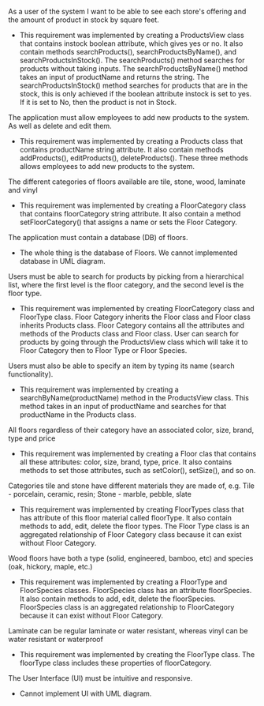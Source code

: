 As a user of the system I want to be able to see each store's offering and the amount of product in stock by square feet.
- This requirement was implemented by creating a ProductsView class that contains instock boolean attribute, which gives yes or no. It also contain methods searchProducts(), searchProductsByName(), and searchProductsInStock(). The searchProducts() method searches for products without taking inputs. The searchProductsByName() method takes an input of productName and returns the string. The searchProductsInStock() method searches for products that are in the stock, this is only achieved if the boolean attribute instock is set to yes. If it is set to No, then the product is not in Stock.

The application must allow employees to add new products to the system. As well as delete and edit them.
- This requirement was implemented by creating a Products class that contains productName string attribute. It also contain methods addProducts(), editProducts(), deleteProducts(). These three methods allows employees to add new products to the system.

The different categories of floors available are tile, stone, wood, laminate and vinyl
- This requirement was implemented by creating a FloorCategory class that contains floorCategory string attribute. It also contain a method setFloorCategory() that assigns a name or sets the Floor Category.

The application must contain a database (DB) of floors.
- The whole thing is the database of Floors. We cannot implemented database in UML diagram.

Users must be able to search for products by picking from a hierarchical list, where the first level is the floor category, and the second level is the floor type.
- This requirement was implemented by creating FloorCategory class and FloorType class. Floor Category inherits the Floor class and Floor class inherits Products class. Floor Category contains all the attributes and methods of the Products class and Floor class. User can search for products by going through the ProductsView class which will take it to Floor Category then to Floor Type or Floor Species.

Users must also be able to specify an item by typing its name (search functionality).
- This requirement was implemented by creating a searchByName(productName) method in the ProductsView class. This method takes in an input of productName and searches for that productName in the Products class.

All floors regardless of their category have an associated color, size, brand, type and price
- This requirement was implemented by creating a Floor clas that contains all these attributes: color, size, brand, type, price. It also contains methods to set those attributes, such as setColor(), setSize(), and so on.

Categories tile and stone have different materials they are made of, e.g. Tile - porcelain, ceramic, resin; Stone - marble, pebble, slate
- This requirement was implemented by creating FloorTypes class that has attribute of this floor material called floorType. It also contain methods to add, edit, delete the floor types. The Floor Type class is an aggregated relationship of Floor Category class because it can exist without Floor Category.

Wood floors have both a type (solid, engineered, bamboo, etc) and species (oak, hickory, maple, etc.)
- This requirement was implemented by creating a FloorType and FloorSpecies classes. FloorSpecies class has an attribute floorSpecies. It also contain methods to add, edit, delete the floorSpecies. FloorSpecies class is an aggregated relationship to FloorCategory because it can exist without Floor Category.

Laminate can be regular laminate or water resistant, whereas vinyl can be water resistant or waterproof
- This requirement was implemented by creating the FloorType class. The floorType class includes these properties of floorCategory.

The User Interface (UI) must be intuitive and responsive.
- Cannot implement UI with UML diagram.